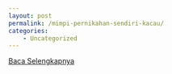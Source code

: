 ```yaml
---
layout: post
permalink: /mimpi-pernikahan-sendiri-kacau/
categories:
    - Uncategorized
---
```


[Baca Selengkapnya](/02)